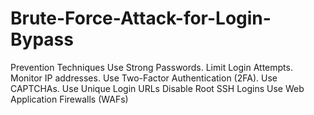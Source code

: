 # Brute-Force-Attack-for-Login-Bypass

Prevention Techniques
Use Strong Passwords.
Limit Login Attempts.
Monitor IP addresses.
Use Two-Factor Authentication (2FA).
Use CAPTCHAs.
Use Unique Login URLs
Disable Root SSH Logins
Use Web Application Firewalls (WAFs)
